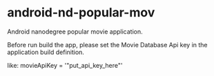 # android-nd-popular-mov
Android nanodegree popular movie application.

Before run build the app, please set the Movie Database Api key in the application build definition.

like:
movieApiKey =  '"put_api_key_here"'
